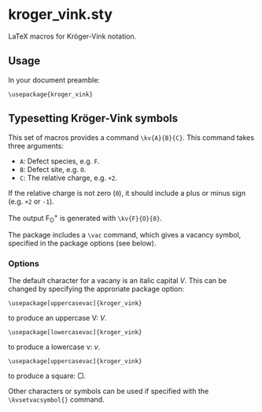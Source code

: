 # kroger\_vink.sty

LaTeX macros for Kröger-Vink notation.  

## Usage
In your document preamble:

```
\usepackage{kroger_vink}
```

## Typesetting Kröger-Vink symbols
This set of macros provides a command `\kv{A}{B}{C}`. This command takes three arguments:

- `A`: Defect species, e.g. `F`.
- `B`: Defect site, e.g. `O`.
- `C`: The relative charge, e.g. `+2`.

If the relative charge is not zero (`0`), it should include a plus or minus sign (e.g. `+2` or `-1`).

The output F<sub>O</sub><sup>&times;</sup> is generated with `\kv{F}{O}{0}`.

The package includes a `\vac` command, which gives a vacancy symbol, specified in the package options (see below).

### Options

The default character for a vacany is an italic capital *V*. This can be changed by specifying the approriate package option:

```
\usepackage[uppercasevac]{kroger_vink}
```
to produce an uppercase V: *V*.

```
\usepackage[lowercasevac]{kroger_vink}
```
to produce a lowercase v: *v*.

```
\usepackage[uppercasevac]{kroger_vink}
```
to produce a square: &#9634;.

Other characters or symbols can be used if specified with the `\kvsetvacsymbol{}` command.
